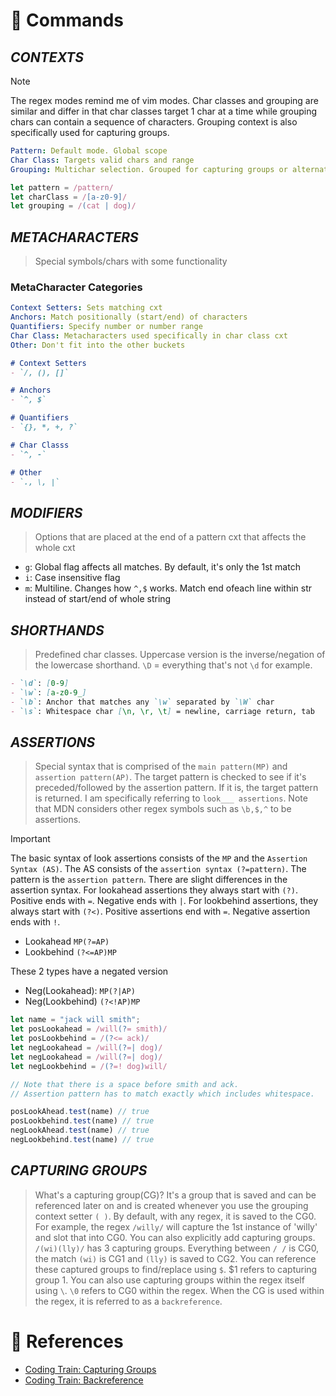 <!--==================-->
# 📣 Commands
<!--==================-->
## _CONTEXTS_
> [!Note]
> The regex modes remind me of vim modes. Char classes and grouping are similar and differ in that char classes target 1 char at a time while grouping chars can contain a sequence of characters. Grouping context is also specifically used for capturing groups.

```yaml
Pattern: Default mode. Global scope
Char Class: Targets valid chars and range
Grouping: Multichar selection. Grouped for capturing groups or alternation
```
```js
let pattern = /pattern/
let charClass = /[a-z0-9]/
let grouping = /(cat | dog)/
```

## _METACHARACTERS_
> Special symbols/chars with some functionality
### MetaCharacter Categories
```yaml
Context Setters: Sets matching cxt
Anchors: Match positionally (start/end) of characters
Quantifiers: Specify number or number range
Char Class: Metacharacters used specifically in char class cxt
Other: Don't fit into the other buckets
```
```md
# Context Setters
- `/, (), []`

# Anchors
- `^, $`

# Quantifiers
- `{}, *, +, ?`

# Char Classs
- `^, -`

# Other
- `., \, |`
```

## _MODIFIERS_
> Options that are placed at the end of a pattern cxt that affects the whole cxt
- `g`: Global flag affects all matches. By default, it's only the 1st match
- `i`: Case insensitive flag
- `m`: Multiline. Changes how `^,$` works. Match end ofeach line within str instead of start/end of whole string

## _SHORTHANDS_
> Predefined char classes. Uppercase version is the inverse/negation of the lowercase shorthand. `\D` = everything that's not `\d`  for example.
```md
- `\d`: [0-9]
- `\w`: [a-z0-9_]
- `\b`: Anchor that matches any `\w` separated by `\W` char
- `\s`: Whitespace char [\n, \r, \t] = newline, carriage return, tab
```

## _ASSERTIONS_
> Special syntax that is comprised of the `main pattern(MP)` and `assertion pattern(AP)`. The target pattern is checked to see if it's preceded/followed by the assertion pattern. If it is, the target pattern is returned. I am specifically referring to `look___ assertions`. Note that MDN considers other regex symbols such as `\b,$,^` to be assertions.

> [!Important]
> The basic syntax of look assertions consists of the `MP` and the `Assertion Syntax (AS)`. The AS consists of the `assertion syntax (?=pattern)`. The pattern is the `assertion pattern`. There are slight differences in the assertion syntax. For lookahead assertions they always start with `(?)`. Positive ends with `=`. Negative ends with `|`. For lookbehind assertions, they always start with `(?<)`. Positive assertions end with `=`. Negative assertion ends with `!`.

- Lookahead `MP(?=AP)`
- Lookbehind `(?<=AP)MP`

These 2 types have a negated version
- Neg(Lookahead): `MP(?|AP)`
- Neg(Lookbehind) `(?<!AP)MP`

```js
let name = "jack will smith";
let posLookahead = /will(?= smith)/
let posLookbehind = /(?<= ack)/
let negLookahead = /will(?=| dog)/
let negLookahead = /will(?=| dog)/
let negLookbehind = /(?=! dog)will/

// Note that there is a space before smith and ack.
// Assertion pattern has to match exactly which includes whitespace.

posLookAhead.test(name) // true
posLookbehind.test(name) // true
negLookAhead.test(name) // true
negLookbehind.test(name) // true
```

## _CAPTURING GROUPS_
> What's a capturing group(CG)? It's a group that is saved and can be referenced later on and is created whenever you use the grouping context setter `( )`. By default, with any regex, it is saved to the CG0. For example, the regex `/willy/` will capture the 1st instance of 'willy' and slot that into CG0. You can also explicitly add capturing groups. `/(wi)(lly)/` has 3 capturing groups. Everything between `/ /` is CG0, the match `(wi)` is CG1 and `(lly)` is saved to CG2. You can reference these captured groups to find/replace using `$`. $1 refers to capturing group 1. You can also use capturing groups within the regex itself using `\`. `\0` refers to CG0 within the regex. When the CG is used within the regex, it is referred to as a `backreference`.

<!--==================-->
# 📗 References
<!--==================-->
- [Coding Train: Capturing Groups](https://www.youtube.com/watch?v=c9HbsUSWilw)
- [Coding Train: Backreference](https://www.youtube.com/watch?v=Z66TeSTcP-Q)
